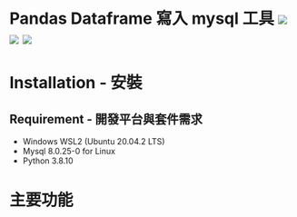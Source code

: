 Pandas Dataframe 寫入 mysql 工具
![](https://img.shields.io/badge/python-3.8-blue) ![](https://img.shields.io/badge/MySQL-8.0.25--0%20LTS-orange) ![](https://img.shields.io/badge/Ubuntu-20.04.2%20LTS-orange)
===============================

# Installation - 安裝
## Requirement - 開發平台與套件需求
  * Windows WSL2 (Ubuntu 20.04.2 LTS)
  * Mysql 8.0.25-0 for Linux
  * Python 3.8.10
# 主要功能
